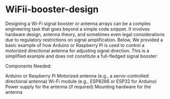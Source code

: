 # WiFii-booster-design
Designing a Wi-Fi signal booster or antenna arrays can be a complex engineering task that goes beyond a simple code snippet. It involves hardware design, antenna theory, and sometimes even legal considerations due to regulatory restrictions on signal amplification. Below, We provided a basic example of how  Arduino or Raspberry Pi is used to control a motorized directional antenna for adjusting signal direction. This is a simplified example and does not constitute a full-fledged signal booster:

Components Needed:

Arduino or Raspberry Pi
Motorized antenna (e.g., a servo-controlled directional antenna)
Wi-Fi module (e.g., ESP8266 or ESP32 for Arduino)
Power supply for the antenna (if required)
Mounting hardware for the antenna
